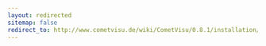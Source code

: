 ```yaml
---
layout: redirected
sitemap: false
redirect_to: http://www.cometvisu.de/wiki/CometVisu/0.8.1/installation/de/pi
---
```


